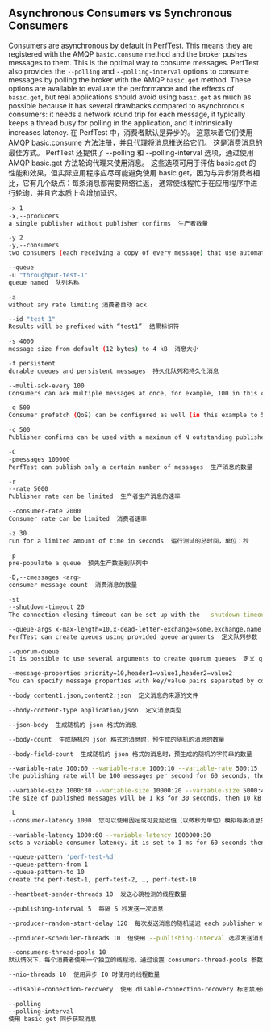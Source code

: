 ## Asynchronous Consumers vs Synchronous Consumers

Consumers are asynchronous by default in PerfTest. This means they are registered with the AMQP `basic.consume` method and the broker pushes messages to them. This is the optimal way to consume messages. PerfTest also provides the `--polling` and `--polling-interval` options to consume messages by polling the broker with the AMQP `basic.get` method. These options are available to evaluate the performance and the effects of `basic.get`, but real applications should avoid using `basic.get` as much as possible because it has several drawbacks compared to asynchronous consumers: it needs a network round trip for each message, it typically keeps a thread busy for polling in the application, and it intrinsically increases latency.  在 PerfTest 中，消费者默认是异步的。 这意味着它们使用 AMQP basic.consume 方法注册，并且代理将消息推送给它们。 这是消费消息的最佳方式。 PerfTest 还提供了 --polling 和 --polling-interval 选项，通过使用 AMQP basic.get 方法轮询代理来使用消息。 这些选项可用于评估 basic.get 的性能和效果，但实际应用程序应尽可能避免使用 basic.get，因为与异步消费者相比，它有几个缺点：每条消息都需要网络往返， 通常使线程忙于在应用程序中进行轮询，并且它本质上会增加延迟。

```bash
-x 1
-x,--producers
a single publisher without publisher confirms  生产者数量

-y 2
-y,--consumers
two consumers (each receiving a copy of every message) that use automatic acknowledgement mode  消费者数量

--queue
-u "throughput-test-1"
queue named  队列名称

-a
without any rate limiting 消费者自动 ack

--id "test 1"
Results will be prefixed with “test1”  结果标识符

-s 4000
message size from default (12 bytes) to 4 kB  消息大小

-f persistent
durable queues and persistent messages  持久化队列和持久化消息

--multi-ack-every 100
Consumers can ack multiple messages at once, for example, 100 in this configuration  消费者手动确认时，一次确认的消息数量

-q 500
Consumer prefetch (QoS) can be configured as well (in this example to 500)  Consumer prefetch 数量

-c 500
Publisher confirms can be used with a maximum of N outstanding publishes  发布者确认最多可用于 N 个未完成的发布

-C
-pmessages 100000
PerfTest can publish only a certain number of messages  生产消息的数量

-r
--rate 5000
Publisher rate can be limited  生产者生产消息的速率

--consumer-rate 2000
Consumer rate can be limited  消费者速率

-z 30
run for a limited amount of time in seconds  运行测试的总时间，单位：秒

-p
pre-populate a queue  预先生产数据到队列中

-D,--cmessages <arg>
consumer message count  消费消息的数量

-st
--shutdown-timeout 20
The connection closing timeout can be set up with the --shutdown-timeout argument (or -st)  连接关闭的超时时间 

--queue-args x-max-length=10,x-dead-letter-exchange=some.exchange.name
PerfTest can create queues using provided queue arguments  定义队列参数

--quorum-queue
It is possible to use several arguments to create quorum queues  定义 quorum 类型的队列

--message-properties priority=10,header1=value1,header2=value2
You can specify message properties with key/value pairs separated by commas  定义消息属性

--body content1.json,content2.json  定义消息的来源的文件

--body-content-type application/json  定义消息类型

--json-body  生成随机的 json 格式的消息

--body-count  生成随机的 json 格式的消息时，预生成的随机的消息的数量

--body-field-count  生成随机的 json 格式的消息时，预生成的随机的字符串的数量

--variable-rate 100:60 --variable-rate 1000:10 --variable-rate 500:15
the publishing rate will be 100 messages per second for 60 seconds, then 1000 messages per second for 10 seconds, then 500 messages per second for 15 seconds, then back to 100 messages per second for 60 seconds, and so on.

--variable-size 1000:30 --variable-size 10000:20 --variable-size 5000:45
the size of published messages will be 1 kB for 30 seconds, then 10 kB for 20 seconds, then 5 kB for 45 seconds, then back to 1 kB for 30 seconds, and so on.

-L
--consumer-latency 1000  您可以使用固定或可变延迟值（以微秒为单位）模拟每条消息的处理时间。

--variable-latency 1000:60 --variable-latency 1000000:30
sets a variable consumer latency. it is set to 1 ms for 60 seconds then 1 second for 30 seconds

--queue-pattern 'perf-test-%d'
--queue-pattern-from 1
--queue-pattern-to 10
create the perf-test-1, perf-test-2, …, perf-test-10

--heartbeat-sender-threads 10  发送心跳检测的线程数量

--publishing-interval 5  每隔 5 秒发送一次消息

--producer-random-start-delay 120  每次发送消息的随机延迟 each publisher will start with a random delay between 1 and 120 seconds.

--producer-scheduler-threads 10  但使用 --publishing-interval 选项发送消息时，设置生产者使用的线程数量

--consumers-thread-pools 10
默认情况下，每个消费者使用一个独立的线程池，通过设置 consumers-thread-pools 参数，1000 个消费者共享 10 个线程池

--nio-threads 10  使用异步 IO 时使用的线程数量

--disable-connection-recovery  使用 disable-connection-recovery 标志禁用连接恢复

--polling
--polling-interval
使用 basic.get 同步获取消息

```
